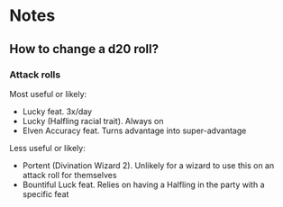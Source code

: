 # Notes

## How to change a d20 roll?

### Attack rolls

Most useful or likely:

* Lucky feat. 3x/day
* Lucky (Halfling racial trait). Always on
* Elven Accuracy feat. Turns advantage into super-advantage

Less useful or likely:
* Portent (Divination Wizard 2). Unlikely for a wizard to use this on an attack roll for themselves
* Bountiful Luck feat. Relies on having a Halfling in the party with a specific feat
